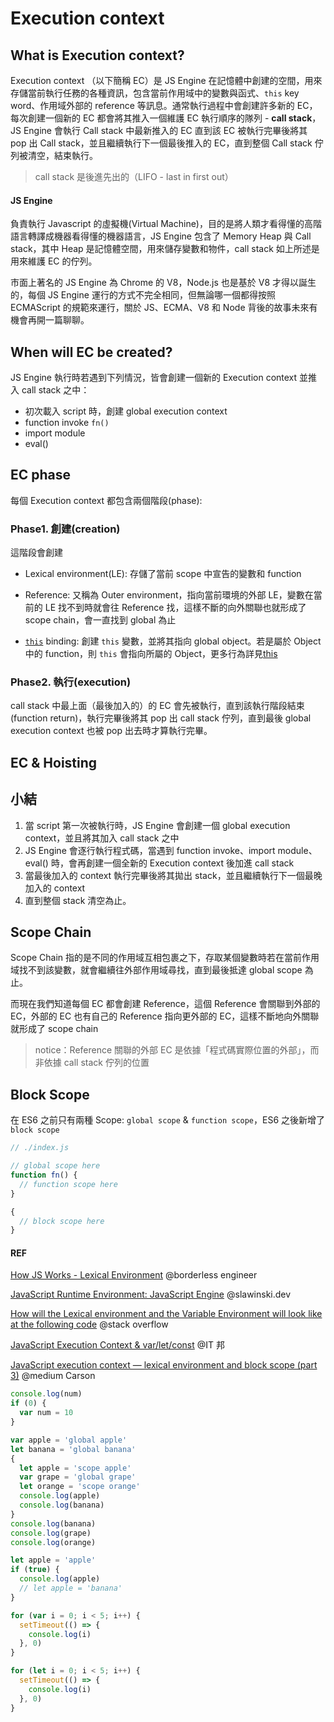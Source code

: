 # Execution context

## What is Execution context?

Execution context （以下簡稱 EC）是 JS Engine 在記憶體中創建的空間，用來存儲當前執行任務的各種資訊，包含當前作用域中的變數與函式、`this` key word、作用域外部的 reference 等訊息。通常執行過程中會創建許多新的 EC，每次創建一個新的 EC 都會將其推入一個維護 EC 執行順序的隊列 - **call stack**，JS Engine 會執行 Call stack 中最新推入的 EC 直到該 EC 被執行完畢後將其 pop 出 Call stack，並且繼續執行下一個最後推入的 EC，直到整個 Call stack 佇列被清空，結束執行。

<!-- TODO: 關於 stack 只需要知道兩件事 -->

> call stack 是後進先出的（LIFO - last in first out）
> <BaseImg src="https://cdn.pixabay.com/photo/2012/02/23/08/38/rocks-15712_1280.jpg" isAutoSize />

#### JS Engine

負責執行 Javascript 的虛擬機(Virtual Machine)，目的是將人類才看得懂的高階語言轉譯成機器看得懂的機器語言，JS Engine 包含了 Memory Heap 與 Call stack，其中 Heap 是記憶體空間，用來儲存變數和物件，call stack 如上所述是用來維護 EC 的佇列。

市面上著名的 JS Engine 為 Chrome 的 V8，Node.js 也是基於 V8 才得以誕生的，每個 JS Engine 運行的方式不完全相同，但無論哪一個都得按照 ECMAScript 的規範來運行，關於 JS、ECMA、V8 和 Node 背後的故事未來有機會再開一篇聊聊。

## When will EC be created?

JS Engine 執行時若遇到下列情況，皆會創建一個新的 Execution context 並推入 call stack 之中：

- 初次載入 script 時，創建 global execution context
- function invoke `fn()`
- import module
- eval()

## EC phase

每個 Execution context 都包含兩個階段(phase):

### Phase1. 創建(creation)

這階段會創建

- Lexical environment(LE): 存儲了當前 scope 中宣告的變數和 function

- Reference: 又稱為 Outer environment，指向當前環境的外部 LE，變數在當前的 LE 找不到時就會往 Reference 找，這樣不斷的向外關聯也就形成了 scope chain，會一直找到 global 為止

- [`this`](./this.md) binding: 創建 `this` 變數，並將其指向 global object。若是屬於 Object 中的 function，則 `this` 會指向所屬的 Object，更多行為詳見[this](./this.md)

### Phase2. 執行(execution)

<BaseImg src="https://i.imgur.com/ibACf8Y.png" isAutoSize/>
call stack 中最上面（最後加入的）的 EC 會先被執行，直到該執行階段結束(function return)，執行完畢後將其 pop 出 call stack 佇列，直到最後 global execution context 也被 pop 出去時才算執行完畢。

## EC & Hoisting

## 小結

1. 當 script 第一次被執行時，JS Engine 會創建一個 global execution context，並且將其加入 call stack 之中
2. JS Engine 會逐行執行程式碼，當遇到 function invoke、import module、eval() 時，會再創建一個全新的 Execution context 後加進 call stack
3. 當最後加入的 context 執行完畢後將其拋出 stack，並且繼續執行下一個最晚加入的 context
4. 直到整個 stack 清空為止。

## Scope Chain

Scope Chain 指的是不同的作用域互相包裹之下，存取某個變數時若在當前作用域找不到該變數，就會繼續往外部作用域尋找，直到最後抵達 global scope 為止。

而現在我們知道每個 EC 都會創建 Reference，這個 Reference 會關聯到外部的 EC，外部的 EC 也有自己的 Reference 指向更外部的 EC，這樣不斷地向外關聯就形成了 scope chain

> notice：Reference 關聯的外部 EC 是依據「程式碼實際位置的外部」，而非依據 call stack 佇列的位置

## Block Scope

在 ES6 之前只有兩種 Scope: `global scope` & `function scope`，ES6 之後新增了 `block scope`

```javascript
// ./index.js

// global scope here
function fn() {
  // function scope here
}

{
  // block scope here
}
```

#### REF

[How JS Works - Lexical Environment](https://www.borderlessengineer.com/post/how-js-works-lexical-environment) @borderless engineer

[JavaScript Runtime Environment: JavaScript Engine](https://slawinski.dev/blog/javascript-runtime-environment-javascript-engine/) @slawinski.dev

[How will the Lexical environment and the Variable Environment will look like at the following code](https://stackoverflow.com/questions/69417158/how-will-the-lexical-environment-and-the-variable-environment-will-look-like-at) @stack overflow

[JavaScript Execution Context & var/let/const](https://ithelp.ithome.com.tw/articles/10288147?sc=iThelpR) @IT 邦

[JavaScript execution context — lexical environment and block scope (part 3)](https://cabulous.medium.com/javascript-execution-context-lexical-environment-and-block-scope-part-3-fc2551c92ce0) @medium Carson

```javascript
console.log(num)
if (0) {
  var num = 10
}
```

```javascript
var apple = 'global apple'
let banana = 'global banana'
{
  let apple = 'scope apple'
  var grape = 'global grape'
  let orange = 'scope orange'
  console.log(apple)
  console.log(banana)
}
console.log(banana)
console.log(grape)
console.log(orange)
```

```javascript
let apple = 'apple'
if (true) {
  console.log(apple)
  // let apple = 'banana'
}
```

```javascript
for (var i = 0; i < 5; i++) {
  setTimeout(() => {
    console.log(i)
  }, 0)
}

for (let i = 0; i < 5; i++) {
  setTimeout(() => {
    console.log(i)
  }, 0)
}
```
